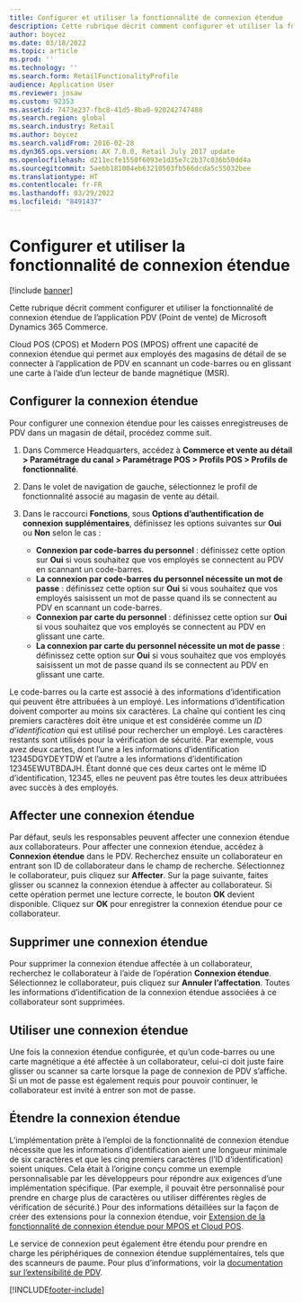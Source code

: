 ```yaml
---
title: Configurer et utiliser la fonctionnalité de connexion étendue
description: Cette rubrique décrit comment configurer et utiliser la fonctionnalité de connexion étendue de l’application PDV (Point de vente) de Microsoft Dynamics 365 Commerce.
author: boycez
ms.date: 03/18/2022
ms.topic: article
ms.prod: ''
ms.technology: ''
ms.search.form: RetailFunctionalityProfile
audience: Application User
ms.reviewer: josaw
ms.custom: 92353
ms.assetid: 7473e237-fbc8-41d5-8ba0-920242747488
ms.search.region: global
ms.search.industry: Retail
ms.author: boycez
ms.search.validFrom: 2016-02-28
ms.dyn365.ops.version: AX 7.0.0, Retail July 2017 update
ms.openlocfilehash: d211ecfe1550f6093e1d35e7c2b37c036b50dd4a
ms.sourcegitcommit: 5aebb181004eb63210503fb566dcda5c55032bee
ms.translationtype: HT
ms.contentlocale: fr-FR
ms.lasthandoff: 03/29/2022
ms.locfileid: "8491437"
---
```

# <a name="set-up-and-use-the-extended-logon-capability"></a>Configurer et utiliser la fonctionnalité de connexion étendue

[!include [banner](includes/banner.md)]

Cette rubrique décrit comment configurer et utiliser la fonctionnalité de connexion étendue de l’application PDV (Point de vente) de Microsoft Dynamics 365 Commerce.

Cloud POS (CPOS) et Modern POS (MPOS) offrent une capacité de connexion étendue qui permet aux employés des magasins de détail de se connecter à l’application de PDV en scannant un code-barres ou en glissant une carte à l’aide d’un lecteur de bande magnétique (MSR).

## <a name="set-up-extended-logon"></a>Configurer la connexion étendue

Pour configurer une connexion étendue pour les caisses enregistreuses de PDV dans un magasin de détail, procédez comme suit.

1. Dans Commerce Headquarters, accédez à **Commerce et vente au détail \> Paramétrage du canal \> Paramétrage POS \> Profils POS \> Profils de fonctionnalité**. 
2. Dans le volet de navigation de gauche, sélectionnez le profil de fonctionnalité associé au magasin de vente au détail.
3. Dans le raccourci **Fonctions**, sous **Options d’authentification de connexion supplémentaires**, définissez les options suivantes sur **Oui** ou **Non** selon le cas :

    - **Connexion par code-barres du personnel** : définissez cette option sur **Oui** si vous souhaitez que vos employés se connectent au PDV en scannant un code-barres. 
    - **La connexion par code-barres du personnel nécessite un mot de passe** : définissez cette option sur **Oui** si vous souhaitez que vos employés saisissent un mot de passe quand ils se connectent au PDV en scannant un code-barres.
    - **Connexion par carte du personnel** : définissez cette option sur **Oui** si vous souhaitez que vos employés se connectent au PDV en glissant une carte.
    - **La connexion par carte du personnel nécessite un mot de passe** : définissez cette option sur **Oui** si vous souhaitez que vos employés saisissent un mot de passe quand ils se connectent au PDV en glissant une carte.

Le code-barres ou la carte est associé à des informations d’identification qui peuvent être attribuées à un employé. Les informations d’identification doivent comporter au moins six caractères. La chaîne qui contient les cinq premiers caractères doit être unique et est considérée comme un *ID d’identification* qui est utilisé pour rechercher un employé. Les caractères restants sont utilisés pour la vérification de sécurité. Par exemple, vous avez deux cartes, dont l’une a les informations d’identification 12345DGYDEYTDW et l’autre a les informations d’identification 12345EWUTBDAJH. Étant donné que ces deux cartes ont le même ID d’identification, 12345, elles ne peuvent pas être toutes les deux attribuées avec succès à des employés.

## <a name="assign-extended-logon"></a>Affecter une connexion étendue

Par défaut, seuls les responsables peuvent affecter une connexion étendue aux collaborateurs. Pour affecter une connexion étendue, accédez à **Connexion étendue** dans le PDV. Recherchez ensuite un collaborateur en entrant son ID de collaborateur dans le champ de recherche. Sélectionnez le collaborateur, puis cliquez sur **Affecter**. Sur la page suivante, faites glisser ou scannez la connexion étendue à affecter au collaborateur. Si cette opération permet une lecture correcte, le bouton **OK** devient disponible. Cliquez sur **OK** pour enregistrer la connexion étendue pour ce collaborateur.

## <a name="delete-extended-logon"></a>Supprimer une connexion étendue

Pour supprimer la connexion étendue affectée à un collaborateur, recherchez le collaborateur à l’aide de l’opération **Connexion étendue**. Sélectionnez le collaborateur, puis cliquez sur **Annuler l’affectation**. Toutes les informations d’identification de la connexion étendue associées à ce collaborateur sont supprimées.

## <a name="use-extended-logon"></a>Utiliser une connexion étendue

Une fois la connexion étendue configurée, et qu’un code-barres ou une carte magnétique a été affectée à un collaborateur, celui-ci doit juste faire glisser ou scanner sa carte lorsque la page de connexion de PDV s’affiche. Si un mot de passe est également requis pour pouvoir continuer, le collaborateur est invité à entrer son mot de passe.

## <a name="extend-extended-logon"></a>Étendre la connexion étendue

L’implémentation prête à l’emploi de la fonctionnalité de connexion étendue nécessite que les informations d’identification aient une longueur minimale de six caractères et que les cinq premiers caractères (l’ID d’identification) soient uniques. Cela était à l’origine conçu comme un exemple personnalisable par les développeurs pour répondre aux exigences d’une implémentation spécifique. (Par exemple, il pouvait être personnalisé pour prendre en charge plus de caractères ou utiliser différentes règles de vérification de sécurité.) Pour des informations détaillées sur la façon de créer des extensions pour la connexion étendue, voir [Extension de la fonctionnalité de connexion étendue pour MPOS et Cloud POS](https://cloudblogs.microsoft.com/dynamics365/no-audience/2018/12/14/extending-the-extended-logon-functionality-for-mpos-and-cloud-pos/).

Le service de connexion peut également être étendu pour prendre en charge les périphériques de connexion étendue supplémentaires, tels que des scanneurs de paume. Pour plus d’informations, voir la [documentation sur l’extensibilité de PDV](dev-itpro/pos-extension/pos-extension-overview.md).

[!INCLUDE[footer-include](../includes/footer-banner.md)]
